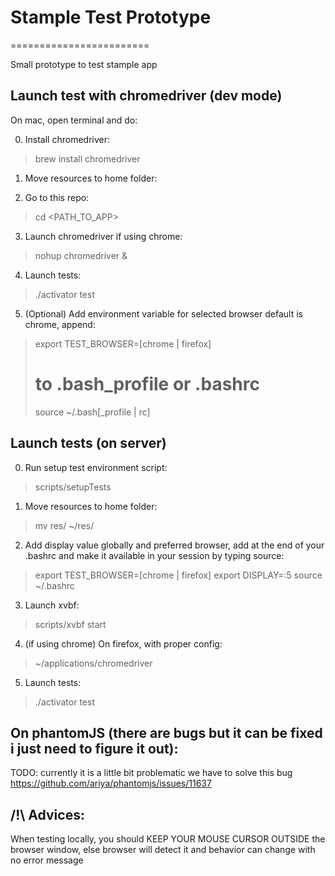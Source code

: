 # Stample Test Prototype
========================

Small prototype to test stample app


## Launch test with chromedriver (dev mode)
 
On mac, open terminal and do: 

0. Install chromedriver:
  > brew install chromedriver
  
1. Move resources to home folder:

2. Go to this repo:  
  > cd \<PATH_TO_APP\> 

3. Launch chromedriver if using chrome:  
  > nohup chromedriver \&
  
4. Launch tests:
  > ./activator test
  
5. (Optional) Add environment variable for selected browser default is chrome, append:
  > export TEST_BROWSER=[chrome | firefox]
  > # to .bash_profile or .bashrc
  > source ~/.bash[_profile | rc]

  
## Launch tests (on server)

0. Run setup test environment script:
  > scripts/setupTests
    
1. Move resources to home folder:
  > mv res/ ~/res/

2. Add display value globally and preferred browser, add at the end of your .bashrc and make it available in your session by typing source:
  > export TEST_BROWSER=[chrome | firefox]
  > export DISPLAY=:5 
  > source ~/.bashrc

3. Launch xvbf:
  > scripts/xvbf start

4. (if using chrome) On firefox, with proper config:
  > ~/applications/chromedriver

5. Launch tests:
  > ./activator test    
       

## On phantomJS (there are bugs but it can be fixed i just need to figure it out): 
TODO: currently it is a little bit problematic we have to solve this bug
https://github.com/ariya/phantomjs/issues/11637

## /!\ Advices:
When testing locally, you should KEEP YOUR MOUSE CURSOR OUTSIDE the browser window, 
else browser will detect it and behavior can change with no error message
